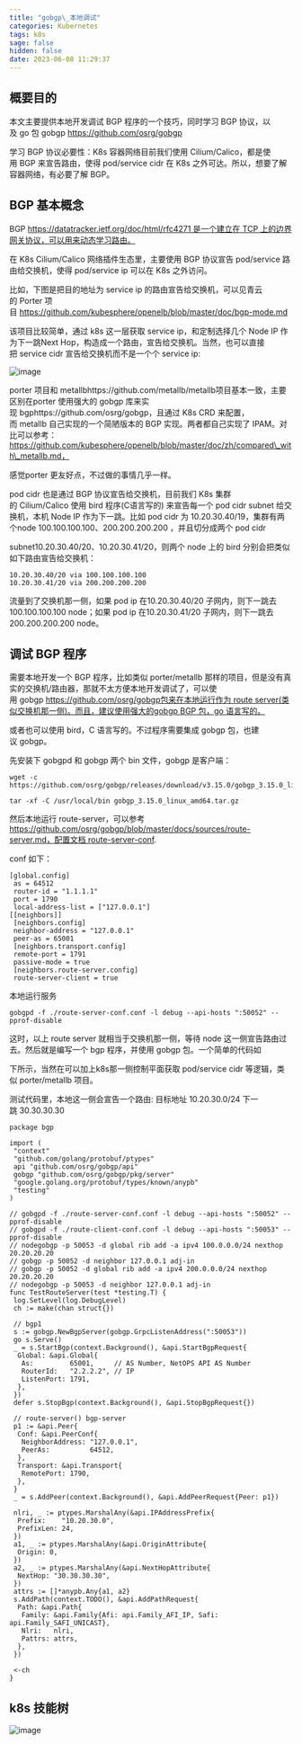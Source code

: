 ```yaml
---
title: "gobgp\_本地调试"
categories: Kubernetes
tags: k8s
sage: false
hidden: false
date: 2023-06-08 11:29:37
---
```


## 概要目的

本文主要提供本地开发调试 BGP 程序的一个技巧，同时学习 BGP 协议，以及 go 包 gobgp <https://github.com/osrg/gobgp>

学习 BGP 协议必要性：K8s 容器网络目前我们使用 Cilium/Calico，都是使用 BGP 来宣告路由，使得 pod/service cidr 在 K8s 之外可达。所以，想要了解容器网络，有必要了解 BGP。

<!-- more -->

## BGP 基本概念

BGP <https://datatracker.ietf.org/doc/html/rfc4271 是一个建立在 TCP 上的边界网关协议，可以用来动态学习路由。>

在 K8s Cilium/Calico 网络插件生态里，主要使用 BGP 协议宣告 pod/service 路由给交换机，使得 pod/service ip 可以在 K8s 之外访问。

比如，下图是把目的地址为 service ip 的路由宣告给交换机，可以见青云的 Porter 项目 https://github.com/kubesphere/openelb/blob/master/doc/bgp-mode.md

该项目比较简单，通过 k8s 这一层获取 service ip，和定制选择几个 Node IP 作为下一跳Next Hop，构造成一个路由，宣告给交换机。当然，也可以直接把 service cidr 宣告给交换机而不是一个个 service ip:

![image](gobgp-本地调试/1.png)

porter 项目和 metallbhttps://github.com/metallb/metallb项目基本一致，主要区别在porter 使用强大的 gobgp 库来实现 bgphttps://github.com/osrg/gobgp，且通过 K8s CRD 来配置，而 metallb 自己实现的一个简陋版本的 BGP 实现。两者都自己实现了 IPAM。对比可以参考：<https://github.com/kubesphere/openelb/blob/master/doc/zh/compared\_with\_metallb.md，>

感觉porter 更友好点，不过做的事情几乎一样。

pod cidr 也是通过 BGP 协议宣告给交换机，目前我们 K8s 集群的 Cilium/Calico 使用 bird 程序(C语言写的) 来宣告每一个 pod cidr subnet 给交换机，本机 Node IP 作为下一跳。比如 pod cidr 为 10.20.30.40/19，集群有两个node 100.100.100.100、200.200.200.200 ，并且切分成两个 pod cidr

subnet10.20.30.40/20、10.20.30.41/20，则两个 node 上的 bird 分别会把类似如下路由宣告给交换机：

    10.20.30.40/20 via 100.100.100.100
    10.20.30.41/20 via 200.200.200.200

流量到了交换机那一侧，如果 pod ip 在10.20.30.40/20 子网内，则下一跳去100.100.100.100 node；如果 pod ip 在10.20.30.41/20 子网内，则下一跳去200.200.200.200 node。

## 调试 BGP 程序

需要本地开发一个 BGP 程序，比如类似 porter/metallb 那样的项目，但是没有真实的交换机/路由器，那就不太方便本地开发调试了，可以使用 gobgp <https://github.com/osrg/gobgp包来在本地运行作为 route server(类似交换机那一侧)。而且，建议使用强大的gobgp BGP 包，go 语言写的。>

或者也可以使用 bird，C 语言写的。不过程序需要集成 gobgp 包，也建议 gobgp。

先安装下 gobgpd 和 gobgp 两个 bin 文件，gobgp 是客户端：

    wget -c https://github.com/osrg/gobgp/releases/download/v3.15.0/gobgp_3.15.0_linux_amd64.tar.gz
    
    tar -xf -C /usr/local/bin gobgp_3.15.0_linux_amd64.tar.gz

然后本地运行 route-server，可以参考<https://github.com/osrg/gobgp/blob/master/docs/sources/route-server.md，配置文档 route-server-conf>.

conf 如下：

    [global.config]
     as = 64512
     router-id = "1.1.1.1"
     port = 1790
     local-address-list = ["127.0.0.1"]
    [[neighbors]]
     [neighbors.config]
     neighbor-address = "127.0.0.1"
     peer-as = 65001
     [neighbors.transport.config]
     remote-port = 1791
     passive-mode = true
     [neighbors.route-server.config]
     route-server-client = true

本地运行服务

    gobgpd -f ./route-server-conf.conf -l debug --api-hosts ":50052" --pprof-disable

这时，以上 route server 就相当于交换机那一侧，等待 node 这一侧宣告路由过去。然后就是编写一个 bgp 程序，并使用 gobgp 包。一个简单的代码如

下所示，当然在可以加上k8s那一侧控制平面获取 pod/service cidr 等逻辑，类似 porter/metallb 项目。

测试代码里，本地这一侧会宣告一个路由: 目标地址 10.20.30.0/24 下一跳 30.30.30.30

    package bgp
    
    import (
     "context"
     "github.com/golang/protobuf/ptypes"
     api "github.com/osrg/gobgp/api"
     gobgp "github.com/osrg/gobgp/pkg/server"
     "google.golang.org/protobuf/types/known/anypb"
     "testing"
    )
    
    // gobgpd -f ./route-server-conf.conf -l debug --api-hosts ":50052" --pprof-disable
    // gobgpd -f ./route-client-conf.conf -l debug --api-hosts ":50053" --pprof-disable
    // nodegobgp -p 50053 -d global rib add -a ipv4 100.0.0.0/24 nexthop 20.20.20.20
    // gobgp -p 50052 -d neighbor 127.0.0.1 adj-in
    // gobgp -p 50052 -d global rib add -a ipv4 200.0.0.0/24 nexthop 20.20.20.20
    // nodegobgp -p 50053 -d neighbor 127.0.0.1 adj-in
    func TestRouteServer(test *testing.T) {
     log.SetLevel(log.DebugLevel)
     ch := make(chan struct{})
    
     // bgp1
     s := gobgp.NewBgpServer(gobgp.GrpcListenAddress(":50053"))
     go s.Serve()
     _ = s.StartBgp(context.Background(), &api.StartBgpRequest{
      Global: &api.Global{
       As:         65001,     // AS Number, NetOPS API AS Number
       RouterId:   "2.2.2.2", // IP
       ListenPort: 1791,
      },
     })
     defer s.StopBgp(context.Background(), &api.StopBgpRequest{})
    
     // route-server() bgp-server
     p1 := &api.Peer{
      Conf: &api.PeerConf{
       NeighborAddress: "127.0.0.1",
       PeerAs:          64512,
      },
      Transport: &api.Transport{
       RemotePort: 1790,
      },
     }
     _ = s.AddPeer(context.Background(), &api.AddPeerRequest{Peer: p1})
    
     nlri, _ := ptypes.MarshalAny(&api.IPAddressPrefix{
      Prefix:    "10.20.30.0",
      PrefixLen: 24,
     })
     a1, _ := ptypes.MarshalAny(&api.OriginAttribute{
      Origin: 0,
     })
     a2, _ := ptypes.MarshalAny(&api.NextHopAttribute{
      NextHop: "30.30.30.30",
     })
     attrs := []*anypb.Any{a1, a2}
     s.AddPath(context.TODO(), &api.AddPathRequest{
      Path: &api.Path{
       Family: &api.Family{Afi: api.Family_AFI_IP, Safi: api.Family_SAFI_UNICAST},
       Nlri:   nlri,
       Pattrs: attrs,
      },
     })
    
     <-ch
    }

## k8s 技能树

![image](gobgp-本地调试/2.png)

